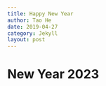 ```yaml
---
title: Happy New Year
author: Tao He
date: 2019-04-27
category: Jekyll
layout: post
---
```


# New Year 2023